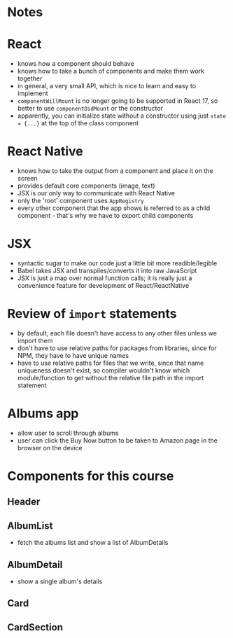# Notes

# React
* knows how a component should behave
* knows how to take a bunch of components and make them work together
* in general, a very small API, which is nice to learn and easy to implement
* `componentWillMount` is no longer going to be supported in React 17, so better to use `componentDidMount` or the constructor
* apparently, you can initialize state without a constructor using just `state = {...}` at the top of the class component

# React Native
* knows how to take the output from a component and place it on the screen
* provides default core components (image, text)
* JSX is our only way to communicate with React Native
* only the 'root' component uses `AppRegistry`
* every other component that the app shows is referred to as a child component - that's why we have to export child components

# JSX
* syntactic sugar to make our code just a little bit more readible/legible
* Babel takes JSX and transpiles/converts it into raw JavaScript
* JSX is just a map over normal function calls; it is really just a convenience feature for development of React/ReactNative

# Review of `import` statements
* by default, each file doesn't have access to any other files unless we import them
* don't have to use relative paths for packages from libraries, since for NPM, they have to have unique names
* have to use relative paths for files that we write, since that name uniqueness doesn't exist, so compiler wouldn't know which module/function to get without the relative file path in the import statement

# Albums app
* allow user to scroll through albums
* user can click the Buy Now button to be taken to Amazon page in the browser on the device

# Components for this course
## Header

## AlbumList
* fetch the albums list and show a list of AlbumDetails

## AlbumDetail
* show a single album's details

## Card

## CardSection

